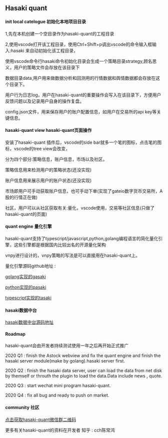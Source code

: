 ## Hasaki quant

#### init local catelogue 初始化本地项目目录

1,先在本机创建一个空目录作为hasaki-quant的工程目录

2,使用vscode打开该工程目录，使用Ctrl+Shift+p调出vscode的命令输入框输入:hasaki   来自动初始化该工程目录，

使用vscode命令行hasaki命令初始化目录会生成一个策略目录strategy,顾名思义，用户的策略文件会存放在该目录下

数据目录data,用户用来做数据分析和回测用的行情数据和舆情数据都会存放在这个目录下。

用户行为日志log，用户在hasaki-quant的重要操作会写入在该目录下，方便用户反馈问题以及记录用户自身的操作复盘。

config.json文件，用来保存用户的账户配置信息，如用户在交易所的api key等关键信息。

#### hasaki-quant view hasaki-quant页面操作

安装了hasaki-quant 插件后，vscode的side bar就多一个笔的图标，点击笔的图标，vscode的tree view会改变，

分为四个部分:策略信息，账户信息，市场以及社区。

策略信息用来检测用户的策略状态(还没实现)

账户信息用来展示用户的账户状态(还没实现)

市场即用户可手动获取账户信息，也可手动下单(实现了gateio数字货币交易所，A股的行情正在做)

社区，用户可以从社区获取有关:量化，vscode使用，交易等社区信息(只做了hasaki-quant的页面)

#### quant engine 量化引擎

hasaki-quant支持了typescript/javascript,python,golang编程语言的简化量化引擎，这些引擎都是根据国内比较出名的开源量化架构

vnpy进行设计的，vnpy策略的写法是可以直接用在hasaki-quant上。

量化引擎源码github地址 :

[golang实现的gasaki](https://github.com/CCHDjango/gasaki)

[python实现的pasaki](https://github.com/CCHDjango/pasaki)

[typescript实现的tasaki](https://github.com/CCHDjango/tasaki)

#### hasaki数据中台

[hasaki数据中台源码地址](https://github.com/CCHDjango/hasakiServer)

#### Roadmap

hasaki-quant会由开发者持续测试使用一年之后再开始正式推广

2020 Q1 : finish the Astock webview and fix the quant engine and finish the hasaki server module(make by golang).hasaki server first.

2020 Q2 : finish the hasaki data server, user can load the data from net disk by themself or throuth the plugin to load
 the data.Data include news , quote.

2020 Q3 : start wechat mini program hasaki-quant.

2020 Q4 : fix all bug and ready to push on market.

#### community 社区

[点击获取hasaki-quant微信群二维码](https://gitee.com/CCHChenChangHong/changhong_quantizing_machine/raw/master/head.jpg)

更多有关hasaki-quant的资料在开发者 知乎 : cch陈常鸿